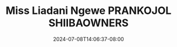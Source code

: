 --- 
title: "Miss Liadani Ngewe PRANKOJOL SHIIBAOWNERS"
description: "nonton bokep Miss Liadani Ngewe PRANKOJOL SHIIBAOWNERS  tele full vidio  "
date: 2024-07-08T14:06:37-08:00
file_code: "hr2cf8uy12i9"
draft: false
cover: "xupidsg1gj8pp2f2.jpg"
tags: ["Miss", "Liadani", "Ngewe", "PRANKOJOL", "SHIIBAOWNERS", "bokep-indo", "bokep-viral", "bokep-ig"]
length: 2008
fld_id: "1483065"
foldername: "A prank"
categories: ["A prank"]
views: 0
---